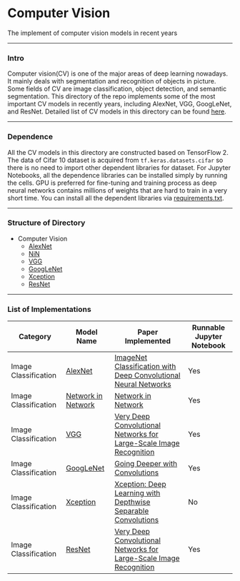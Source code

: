 # Computer Vision

The implement of computer vision models in recent years

****

### Intro

Computer vision(CV) is one of the major areas of deep learning nowadays. It mainly deals with segmentation and
recognition of objects in picture. Some fields of CV are image classification, object detection, and semantic
segmentation. This directory of the repo implements some of the most important CV models in recently years, including
AlexNet, VGG, GoogLeNet, and ResNet. Detailed list of CV models in this directory can be found [here](#list).

****

### Dependence

All the CV models in this directory are constructed based on TensorFlow 2. The data of Cifar 10 dataset is acquired
from ```tf.keras.datasets.cifar``` so there is no need to import other dependent libraries for dataset. For Jupyter
Notebooks, all the dependence libraries can be installed simply by running the cells. GPU is preferred for fine-tuning
and training process as deep neural networks contains millions of weights that are hard to train in a very short time.
You can install all the dependent libraries via [requirements.txt](requirements.txt).

****

### Structure of Directory

- Computer Vision
  - [AlexNet](AlexNet)
  - [NiN](NiN)
  - [VGG](VGG)
  - [GoogLeNet](GoogLeNet)
  - [Xception](Xception)
  - [ResNet](ResNet)

****

<h3 id = "list"> List of Implementations </h3>

| Category              | Model Name                | Paper Implemented                                                                                                                                    | Runnable Jupyter Notebook |
|-----------------------|---------------------------|------------------------------------------------------------------------------------------------------------------------------------------------------|---------------------------|
| Image Classification  | [AlexNet](AlexNet)        | [ImageNet Classification with Deep Convolutional Neural Networks](https://papers.nips.cc/paper/2012/file/c399862d3b9d6b76c8436e924a68c45b-Paper.pdf) | Yes                       |
| Image Classification  | [Network in Network](NiN) | [Network in Network](https://arxiv.org/pdf/1312.4400.pdf)                                                                                            | Yes                       |
| Image Classification  | [VGG](VGG)                | [Very Deep Convolutional Networks for Large-Scale Image Recognition](https://arxiv.org/pdf/1409.1556.pdf)                                            | Yes                       |
| Image Classification  | [GoogLeNet](GoogLeNet)    | [Going Deeper with Convolutions](https://arxiv.org/pdf/1409.4842.pdf)                                                                                | Yes                       |
| Image Classification  | [Xception](Xception)      | [Xception: Deep Learning with Depthwise Separable Convolutions](https://arxiv.org/pdf/1610.02357.pdf)                                                | No                        |
| Image Classification  | [ResNet](ResNet)          | [Very Deep Convolutional Networks for Large-Scale Image Recognition](https://arxiv.org/pdf/1409.1556.pdf)                                            | Yes                       |

